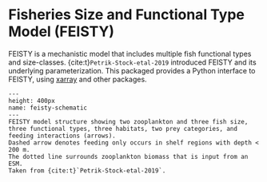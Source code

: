 # Fisheries Size and Functional Type Model (FEISTY)

FEISTY is a mechanistic model that includes multiple fish functional types and size-classes. {cite:t}`Petrik-Stock-etal-2019` introduced FEISTY and its underlying parameterization. This packaged provides a Python interface to FEISTY, using [xarray](http://xarray.pydata.org) and other packages.



```{figure} images/feisty-schematic.png
---
height: 400px
name: feisty-schematic
---
FEISTY model structure showing two zooplankton and three fish size, three functional types, three habitats, two prey categories, and feeding interactions (arrows).
Dashed arrow denotes feeding only occurs in shelf regions with depth < 200 m.
The dotted line surrounds zooplankton biomass that is input from an ESM.
Taken from {cite:t}`Petrik-Stock-etal-2019`.
```
